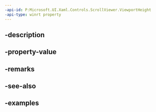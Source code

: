 ```yaml
---
-api-id: P:Microsoft.UI.Xaml.Controls.ScrollViewer.ViewportHeight
-api-type: winrt property
---
```


## -description

## -property-value

## -remarks

## -see-also

## -examples

